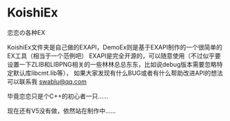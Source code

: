 # KoishiEx
恋恋の各种EX

KoishiEx文件夹是自己做的EXAPI，DemoEx则是基于EXAPI制作的一个很简单的EX工具（相当于一个范例吧）
EXAPI是完全开源的，可以随意使用（不过似乎要设置一下ZLIB和LIBPNG相关的一些林林总总东东，比如说debug版本需要忽略特定默认库libcmt.lib等），
如果大家发现有什么BUG或者有什么帮助改进API的想法可以联系我 swablu@qq.com 

毕竟恋恋只是个C++的初心者一只……

现在还有V5没有做，依然站在制作中……
